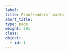 ```yaml
---
label: 
title: Proofreaders’ marks
short_title:
type: page
weight: 201
class:
object:
  - id: 1
---
```

